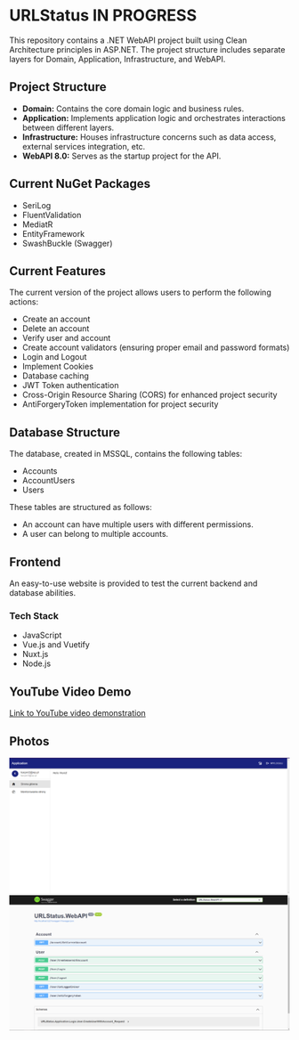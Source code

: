 # URLStatus IN PROGRESS

This repository contains a .NET WebAPI project built using Clean Architecture principles in ASP.NET. The project structure includes separate layers for Domain, Application, Infrastructure, and WebAPI. 

## Project Structure
- **Domain:** Contains the core domain logic and business rules.
- **Application:** Implements application logic and orchestrates interactions between different layers.
- **Infrastructure:** Houses infrastructure concerns such as data access, external services integration, etc.
- **WebAPI 8.0:** Serves as the startup project for the API.

## Current NuGet Packages
- SeriLog
- FluentValidation
- MediatR
- EntityFramework
- SwashBuckle (Swagger)

## Current Features
The current version of the project allows users to perform the following actions:
- Create an account
- Delete an account
- Verify user and account
- Create account validators (ensuring proper email and password formats)
- Login and Logout
- Implement Cookies
- Database caching
- JWT Token authentication
- Cross-Origin Resource Sharing (CORS) for enhanced project security
- AntiForgeryToken implementation for project security

## Database Structure
The database, created in MSSQL, contains the following tables:
- Accounts
- AccountUsers
- Users

These tables are structured as follows:
- An account can have multiple users with different permissions.
- A user can belong to multiple accounts.

## Frontend
An easy-to-use website is provided to test the current backend and database abilities.

### Tech Stack
- JavaScript
- Vue.js and Vuetify
- Nuxt.js
- Node.js

## YouTube Video Demo
[Link to YouTube video demonstration](https://www.youtube.com/watch?v=VY9EDWgiCeA)  <!-- Replace "#" with the actual YouTube link -->

## Photos
![Screenshot 1](Photos/screenshot1.png)
![Screenshot 2](Photos/screenshot2.png)




